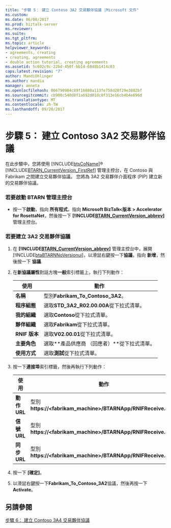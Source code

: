 ```yaml
---
title: "步驟 5： 建立 Contoso 3A2 交易夥伴協議 |Microsoft 文件"
ms.custom: 
ms.date: 06/08/2017
ms.prod: biztalk-server
ms.reviewer: 
ms.suite: 
ms.tgt_pltfrm: 
ms.topic: article
helpviewer_keywords:
- agreements, creating
- creating, agreements
- double action tutorial, creating agreements
ms.assetid: 5c602c9c-22bd-450f-bb14-6848b1414c03
caps.latest.revision: "7"
author: MandiOhlinger
ms.author: mandia
manager: anneta
ms.openlocfilehash: 066790984c89f16880a113fe758d20f29e3882bf
ms.sourcegitcommit: cb908c540d8f1a692d01dc8f313e16cb4b4e696d
ms.translationtype: MT
ms.contentlocale: zh-TW
ms.lasthandoff: 09/20/2017
---
```

# <a name="step-5-creating-the-contoso-3a2-trading-partner-agreement"></a>步驟 5： 建立 Contoso 3A2 交易夥伴協議
在此步驟中，您將使用 [!INCLUDE[btsCoName](../../includes/btsconame-md.md)]® [!INCLUDE[BTARN_CurrentVersion_FirstRef](../../includes/btarn-currentversion-firstref-md.md)] 管理主控台，在 Contoso 與 Fabrikam 之間建立交易夥伴協議。 您將為 3A2 交易夥伴介面程序 (PIP) 建立新的交易夥伴協議。  
  
### <a name="to-start-the-btarn-management-console"></a>若要啟動 BTARN 管理主控台  
  
-   按一下**啟動**，指向 **所有程式**，指向  **Microsoft BizTalk\<版本 > Accelerator for RosettaNet**，然後按一下 **[!INCLUDE[BTARN_CurrentVersion_abbrev](../../includes/btarn-currentversion-abbrev-md.md)]** 管理主控台。  
  
### <a name="to-create-the-3a2-trading-partner-agreement"></a>若要建立 3A2 交易夥伴協議  
  
1.  在 **[!INCLUDE[BTARN_CurrentVersion_abbrev](../../includes/btarn-currentversion-abbrev-md.md)]** 管理主控台中，展開[!INCLUDE[btaBTARNNoVersionui](../../includes/btabtarnnoversionui-md.md)]，以滑鼠右鍵按一下**協議**，指向 **新增**，然後按一下 **協議**.  
  
2.  在**新協議屬性**對話方塊**一般**索引標籤上，執行下列動作：  
  
    |使用|動作|  
    |--------------|----------------|  
    |**名稱**|型別**Fabrikam_To_Contoso_3A2**。|  
    |**程序組態**|選取**STD_3A2_R02.00.00A**從下拉式清單。|  
    |**我的組織**|選取**Contoso**從下拉式清單。|  
    |**夥伴組織**|選取**Fabrikam**從下拉式清單。|  
    |**RNIF 版本**|選取**V02.00.01**從下拉式清單。|  
    |**主要角色**|選取**產品供應商 （回應者）**從下拉式清單。|  
    |**使用方式**|選取**測試**從下拉式清單。|  
  
3.  按一下**連接埠**索引標籤，然後再執行下列動作：  
  
    |使用|動作|  
    |--------------|----------------|  
    |**動作 URL**|型別**https://<fabrikam_machine>/BTARNApp/RNIFReceive.aspx**|  
    |**信號 URL**|型別**https://<fabrikam_machine>/BTARNApp/RNIFReceive.aspx**|  
    |**同步 URL**|型別**https://<fabrikam_machine>/BTARNApp/RNIFReceive.aspx**|  
  
4.  按一下 **[確定]**。  
  
5.  以滑鼠右鍵按一下**Fabrikam_To_Contoso_3A2**協議，然後再按一下**Activate**。  
  
## <a name="see-also"></a>另請參閱  
 [步驟 6： 建立 Contoso 3A4 交易夥伴協議](../../adapters-and-accelerators/accelerator-rosettanet/step-6-creating-the-contoso-3a4-trading-partner-agreement.md)